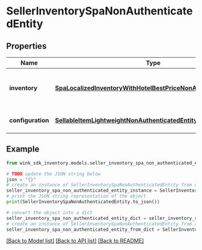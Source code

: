 # SellerInventorySpaNonAuthenticatedEntity


## Properties

Name | Type | Description | Notes
------------ | ------------- | ------------- | -------------
**inventory** | [**SpaLocalizedInventoryWithHotelBestPriceNonAuthenticatedEntity**](SpaLocalizedInventoryWithHotelBestPriceNonAuthenticatedEntity.md) | Property details along with the priced spa record. | [optional] 
**configuration** | [**SellableItemLightweightNonAuthenticatedEntity**](SellableItemLightweightNonAuthenticatedEntity.md) | Identifier inventory record | [optional] 

## Example

```python
from wink_sdk_inventory.models.seller_inventory_spa_non_authenticated_entity import SellerInventorySpaNonAuthenticatedEntity

# TODO update the JSON string below
json = "{}"
# create an instance of SellerInventorySpaNonAuthenticatedEntity from a JSON string
seller_inventory_spa_non_authenticated_entity_instance = SellerInventorySpaNonAuthenticatedEntity.from_json(json)
# print the JSON string representation of the object
print(SellerInventorySpaNonAuthenticatedEntity.to_json())

# convert the object into a dict
seller_inventory_spa_non_authenticated_entity_dict = seller_inventory_spa_non_authenticated_entity_instance.to_dict()
# create an instance of SellerInventorySpaNonAuthenticatedEntity from a dict
seller_inventory_spa_non_authenticated_entity_from_dict = SellerInventorySpaNonAuthenticatedEntity.from_dict(seller_inventory_spa_non_authenticated_entity_dict)
```
[[Back to Model list]](../README.md#documentation-for-models) [[Back to API list]](../README.md#documentation-for-api-endpoints) [[Back to README]](../README.md)


